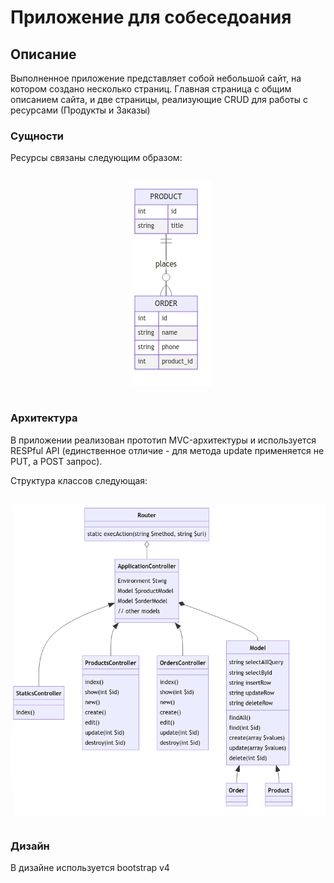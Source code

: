 # Приложение для собеседоания
## Описание

Выполненное приложение представляет собой небольшой сайт, на котором создано несколько страниц. 
Главная страница с общим описанием сайта, и две страницы, реализующие CRUD для работы с ресурсами (Продукты и Заказы)
### Сущности
Ресурсы связаны следующим образом:
<div style="display: flex; justify-content: center;">

![entities](doc/entities.png "Entities")

</div>

### Архитектура
В приложении реализован прототип MVC-архитектуры и используется RESPful API (единственное отличие - для метода update применяется не PUT, а POST запрос).

Структура классов следующая:
<div style="display: flex; justify-content: center;">

![classes](doc/classes.png "Classes")

</div>

### Дизайн
В дизайне используется bootstrap v4